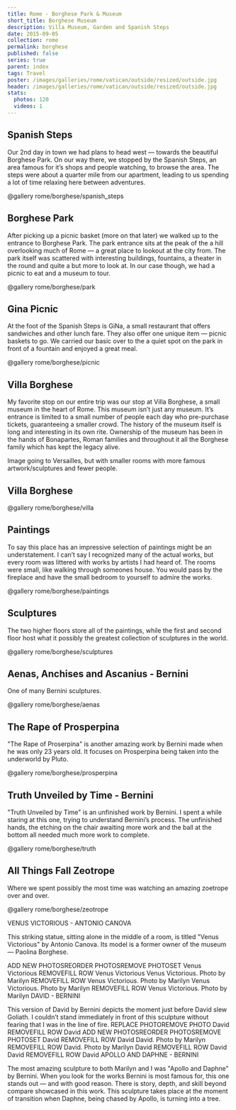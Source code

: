 ```yaml
---
title: Rome - Borghese Park & Museum
short_title: Borghese Museum
description: Villa Museum, Garden and Spanish Steps
date: 2015-09-05
collection: rome
permalink: borghese
published: false
series: true
parent: index
tags: Travel
poster: /images/galleries/rome/vatican/outside/resized/outside.jpg
header: /images/galleries/rome/vatican/outside/resized/outside.jpg
stats:
  photos: 120
  videos: 1
---
```


## Spanish Steps

Our 2nd day in town we had plans to head west — towards the beautiful Borghese Park. On our way there, we stopped by the Spanish Steps, an area famous for it’s shops and people watching, to browse the area. The steps were about a quarter mile from our apartment, leading to us spending a lot of time relaxing here between adventures.

@gallery rome/borghese/spanish_steps

## Borghese Park

After picking up a picnic basket (more on that later) we walked up to the entrance to Borghese Park. The park entrance sits at the peak of the a hill overlooking much of Rome — a great place to lookout at the city from. The park itself was scattered with interesting buildings, fountains, a theater in the round and quite a but more to look at. In our case though, we had a picnic to eat and a museum to tour.

@gallery rome/borghese/park

## Gina Picnic

At the foot of the Spanish Steps is GiNa, a small restaurant that offers sandwiches and other lunch fare. They also offer one unique item — picnic baskets to go. We carried our basic over to the a quiet spot on the park in front of a fountain and enjoyed a great meal.

@gallery rome/borghese/picnic

## Villa Borghese

My favorite stop on our entire trip was our stop at Villa Borghese, a small museum in the heart of Rome. This museum isn’t just any museum. It’s entrance is limited to a small number of people each day who pre-purchase tickets, guaranteeing a smaller crowd. The history of the museum itself is long and interesting in its own rite. Ownership of the museum has been in the hands of Bonapartes, Roman families and throughout it all the Borghese family which has kept the legacy alive.

Image going to Versailles, but with smaller rooms with more famous artwork/sculptures and fewer people.

## Villa Borghese

@gallery rome/borghese/villa

## Paintings

To say this place has an impressive selection of paintings might be an understatement. I can’t say I recognized many of the actual works, but every room was littered with works by artists I had heard of. The rooms were small, like walking through someones house. You would pass by the fireplace and have the small bedroom to yourself to admire the works.

@gallery rome/borghese/paintings

## Sculptures

The two higher floors store all of the paintings, while the first and second floor host what it possibly the greatest collection of sculptures in the world.

@gallery rome/borghese/sculptures

## Aenas, Anchises and Ascanius - Bernini

One of many Bernini sculptures.

@gallery rome/borghese/aenas

## The Rape of Prosperpina

"The Rape of Proserpina" is another amazing work by Bernini made when he was only 23 years old. It focuses on Prosperpina being taken into the underworld by Pluto.

@gallery rome/borghese/prosperpina

## Truth Unveiled by Time - Bernini

"Truth Unveiled by Time" is an unfinished work by Bernini. I spent a while staring at this one, trying to understand Bernini’s process. The unfinished hands, the etching on the chair awaiting more work and the ball at the bottom all needed much more work to complete.

@gallery rome/borghese/truth

## All Things Fall Zeotrope

Where we spent possibly the most time was watching an amazing zoetrope over and over.

@gallery rome/borghese/zeotrope

VENUS VICTORIOUS - ANTONIO CANOVA

This striking statue, sitting alone in the middle of a room, is titled "Venus Victorious" by Antonio Canova. Its model is a former owner of the museum — Paolina Borghese.

ADD NEW PHOTOSREORDER PHOTOSREMOVE PHOTOSET
Venus Victorious
REMOVEFILL ROW
Venus Victorious
Venus Victorious. Photo by Marilyn
REMOVEFILL ROW
Venus Victorious. Photo by Marilyn
Venus Victorious. Photo by Marilyn
REMOVEFILL ROW
Venus Victorious. Photo by Marilyn
DAVID - BERNINI

This version of David by Bernini depicts the moment just before David slew Goliath. I couldn’t stand immediately in front of this sculpture without fearing that I was in the line of fire.
REPLACE PHOTOREMOVE PHOTO
David
REMOVEFILL ROW
David
ADD NEW PHOTOSREORDER PHOTOSREMOVE PHOTOSET
David
REMOVEFILL ROW
David
David. Photo by Marilyn
REMOVEFILL ROW
David. Photo by Marilyn
David
REMOVEFILL ROW
David
David
REMOVEFILL ROW
David
APOLLO AND DAPHNE - BERNINI

The most amazing sculpture to both Marilyn and I was "Apollo and Daphne" by Bernini. When you look for the works Bernini is most famous for, this one stands out — and with good reason. There is story, depth, and skill beyond compare showcased in this work. This sculpture takes place at the moment of transition when Daphne, being chased by Apollo, is turning into a tree.
